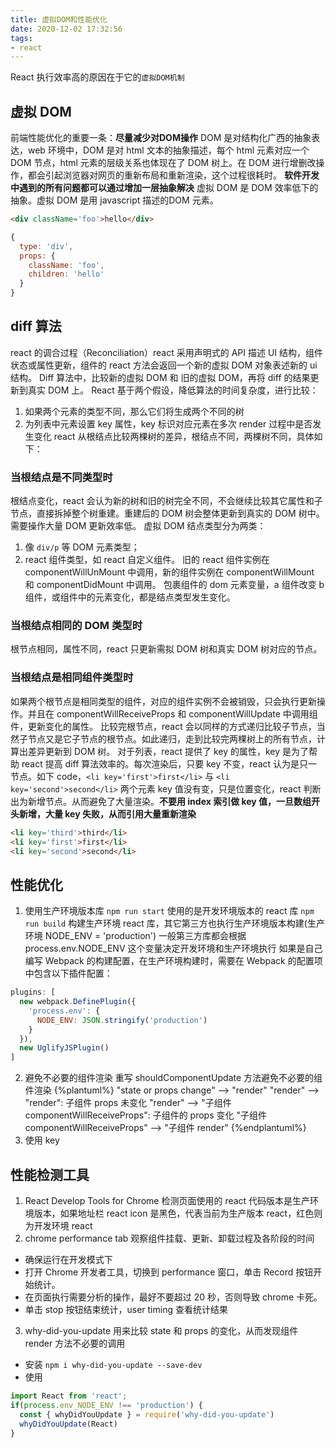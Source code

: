 ```yaml
---
title: 虚拟DOM和性能优化
date: 2020-12-02 17:32:56
tags:
- react
---
```


React 执行效率高的原因在于它的`虚拟DOM机制`

## 虚拟 DOM
前端性能优化的重要一条：**尽量减少对DOM操作**
DOM 是对结构化广西的抽象表达，web 环境中，DOM 是对 html 文本的抽象描述，每个 html 元素对应一个 DOM 节点，html 元素的层级关系也体现在了 DOM 树上。在 DOM 进行增删改操作，都会引起浏览器对网页的重新布局和重新渲染，这个过程很耗时。
**软件开发中遇到的所有问题都可以通过增加一层抽象解决** 虚拟 DOM 是 DOM 效率低下的抽象。虚拟 DOM 是用 javascript 描述的DOM 元素。
```html
<div className='foo'>hello</div>
```
```JavaScript
{
  type: 'div',
  props: {
    className: 'foo',
    children: 'hello'
  }
}
```
<!--More-->
## diff 算法
react 的调合过程（Reconciliation）react 采用声明式的 API 描述 UI 结构，组件状态或属性更新，组件的 react 方法会返回一个新的虚拟 DOM 对象表述新的 ui 结构。 Diff 算法中，比较新的虚拟 DOM 和 旧的虚拟 DOM，再将 diff 的结果更新到真实 DOM 上。
React 基于两个假设，降低算法的时间复杂度，进行比较：
1.  如果两个元素的类型不同，那么它们将生成两个不同的树
2.  为列表中元素设置 key 属性，key 标识对应元素在多次 render 过程中是否发生变化
react 从根结点比较两棵树的差异，根结点不同，两棵树不同，具体如下：
### 当根结点是不同类型时
根结点变化，react 会认为新的树和旧的树完全不同，不会继续比较其它属性和子节点，直接拆掉整个树重建。重建后的 DOM 树会整体更新到真实的 DOM 树中。需要操作大量 DOM 更新效率低。
虚拟 DOM 结点类型分为两类：
1.  像 `div/p` 等 DOM 元素类型；
2.  react 组件类型，如 react 自定义组件。
    旧的 react 组件实例在 componentWillUnMount 中调用，新的组件实例在 componentWillMount 和 componentDidMount 中调用。
包裹组件的 dom 元素变量，a 组件改变 b 组件，或组件中的元素变化，都是结点类型发生变化。
### 当根结点相同的 DOM 类型时
根节点相同，属性不同，react 只更新需拟 DOM 树和真实 DOM 树对应的节点。
### 当根结点是相同组件类型时
如果两个根节点是相同类型的组件，对应的组件实例不会被销毁，只会执行更新操作。并且在 componentWillReceiveProps 和 componentWillUpdate 中调用组件，更新变化的属性。
比较完根节点，react 会以同样的方式递归比较子节点，当然子节点又是它子节点的根节点。如此递归，走到比较完两棵树上的所有节点，计算出差异更新到 DOM 树。
对于列表，react 提供了 key 的属性，key 是为了帮助 react 提高 diff 算法效率的。每次渲染后，只要 key 不变，react 认为是只一节点。如下 code，`<li key='first'>first</li>` 与 `<li key='second'>second</li>` 两个元素 key 值没有变，只是位置变化，react 判断出为新增节点。从而避免了大量渲染。**不要用 index 索引做 key 值，一旦数组开头新增，大量 key 失败，从而引用大量重新渲染**
```html
<li key='third'>third</li>
<li key='first'>first</li>
<li key='second'>second</li>
```
## 性能优化
1.  使用生产环境版本库
`npm run start` 使用的是开发环境版本的 react 库
`npm run build` 构建生产环境 react 库，其它第三方也执行生产环境版本构建(生产环境 NODE_ENV = 'production')
一般第三方库都会根据 process.env.NODE_ENV 这个变量决定开发环境和生产环境执行
如果是自己编写 Webpack 的构建配置，在生产环境构建时，需要在 Webpack 的配置项中包含以下插件配置：
```JavaScript
plugins: [
  new webpack.DefinePlugin({
    'process.env': {
      NODE_ENV: JSON.stringify('production')
    }
  }),
  new UglifyJSPlugin()
]
```
2.  避免不必要的组件渲染
重写 shouldComponentUpdate 方法避免不必要的组件渲染
{%plantuml%}
"state or props change"  --> "render"
"render" --> "render": 子组件 props 未变化
"render" --> "子组件 componentWillReceiveProps": 子组件的 props 变化
"子组件 componentWillReceiveProps" --> "子组件 render"
{%endplantuml%}
3.  使用 key

## 性能检测工具

1. React Develop Tools for Chrome 检测页面使用的 react 代码版本是生产环境版本，如果地址栏 react icon 是黑色，代表当前为生产版本 react，红色则为开发环境 react
2.  chrome performance tab 观察组件挂载、更新、卸载过程及各阶段的时间
  * 确保运行在开发模式下
  * 打开 Chrome 开发者工具，切换到 performance 窗口，单击 Record 按钮开始统计。
  * 在页面执行需要分析的操作，最好不要超过 20 秒，否则导致 chrome 卡死。
  * 单击 stop 按钮结束统计，user timing 查看统计结果
3. why-did-you-update
用来比较 state 和 props 的变化，从而发现组件 render 方法不必要的调用
  * 安装 `npm i why-did-you-update --save-dev`
  * 使用
  ```JavaScript
  import React from 'react';
  if(process.env_NODE_ENV !== 'production') {
    const { whyDidYouUpdate } = require('why-did-you-update')
    whyDidYouUpdate(React)
  }
  ```
